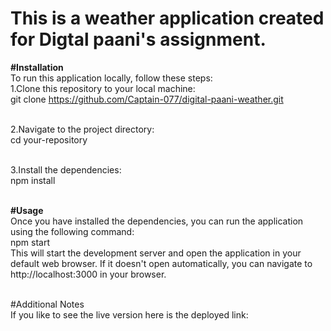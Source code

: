 # This is a weather application created for Digtal paani's assignment.

**#Installation** <br>
To run this application locally, follow these steps: <br>
1.Clone this repository to your local machine:<br>
git clone https://github.com/Captain-077/digital-paani-weather.git<br><br>

2.Navigate to the project directory:<br>
cd your-repository<br><br>

3.Install the dependencies:<br>
npm install<br><br>

**#Usage**<br>
Once you have installed the dependencies, you can run the application using the following command:<br>
npm start<br>
This will start the development server and open the application in your default web browser. If it doesn't open automatically, you can navigate to http://localhost:3000 in your browser.<br><br>

#Additional Notes<br>
If you like to see the live version here is the deployed link:<br>
